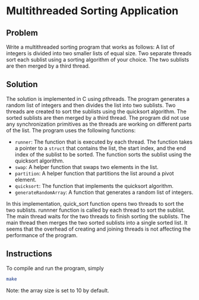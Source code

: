 
# Multithreaded Sorting Application
## Problem

Write a multithreaded sorting program that works as follows: A list of integers is divided into two smaller lists of equal size. Two separate threads sort each sublist using a sorting algorithm of your choice. The two sublists are then merged by a third thread.

## Solution
The solution is implemented in C using pthreads. The program generates a random list of integers and then divides the list into two sublists. Two threads are created to sort the sublists using the quicksort algorithm. The sorted sublists are then merged by a third thread. The program did not use any synchronization primitives as the threads are working on different parts of the list. The program uses the following functions:

- `runner`: The function that is executed by each thread. The function takes a pointer to a `struct` that contains the list, the start index, and the end index of the sublist to be sorted. The function sorts the sublist using the quicksort algorithm.
- `swap`: A helper function that swaps two elements in the list.
- `partition`: A helper function that partitions the list around a pivot element.
- `quicksort`: The function that implements the quicksort algorithm.
- `generateRandomArray`: A function that generates a random list of integers.

In this implementation, quick_sort function opens two threads to sort the two sublists. runnner function is called by each thread to sort the sublist. The main thread waits for the two threads to finish sorting the sublists. The main thread then merges the two sorted sublists into a single sorted list. It seems that the overhead of creating and joining threads is not affecting the performance of the program. 

## Instructions

To compile and run the program, simply 

```bash
make
```

Note: the array size is set to 10 by default. 


